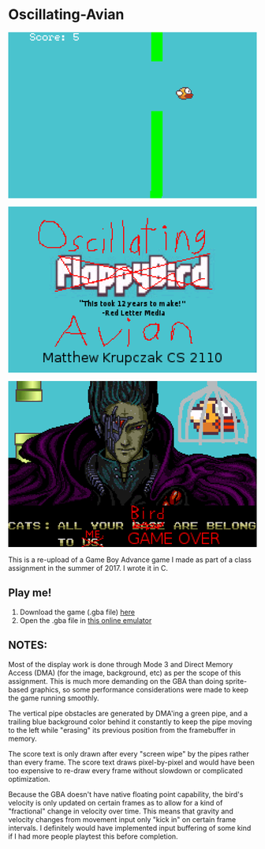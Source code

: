 # Oscillating-Avian
![Osclillating-Avian](https://raw.githubusercontent.com/mkrupczak3/Oscillating-Avian/master/OscillatingAvian-191019-112319.png "Oscillating Avian")

![Oscillating-Avian](https://raw.githubusercontent.com/mkrupczak3/Oscillating-Avian/master/OscillatingAvian-191019-111728.png "Oscillating Avian")

![Oscillating-Avian](https://raw.githubusercontent.com/mkrupczak3/Oscillating-Avian/master/OscillatingAvian-191019-112327.png "Oscillating Avian")

This is a re-upload of a Game Boy Advance game I made as part of a class assignment in the summer of 2017. I wrote it in C.

## Play me!
1. Download the game (.gba file) [here](https://raw.githubusercontent.com/mkrupczak3/Oscillating-Avian/master/OscillatingAvian.gba)
2. Open the .gba file in [this online emulator](http://endrift.github.io/gbajs/)


## NOTES:

Most of the display work is done through Mode 3 and Direct Memory Access (DMA) (for the image, background, etc) as per the scope of this assignment. This is much more demanding on the GBA than doing sprite-based graphics, so some performance considerations were made to keep the game running smoothly.


The vertical pipe obstacles are generated by DMA'ing a green pipe, and a trailing blue background color behind it constantly to keep the pipe moving to the left while "erasing" its previous position from the framebuffer in memory.


The score text is only drawn after every "screen wipe" by the pipes rather than every frame. The score text draws pixel-by-pixel and would have been too expensive to re-draw every frame without slowdown or complicated optimization.


Because the GBA doesn't have native floating point capability, the bird's velocity is only updated on certain frames as to allow for a kind of "fractional" change in velocity over time. This means that gravity and velocity changes from movement input only "kick in" on certain frame intervals. I definitely would have implemented input buffering of some kind if I had more people playtest this before completion.
